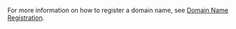For more information on how to register a domain name, see [Domain Name Registration](https://cloud.tencent.com/document/product/242/9595).


